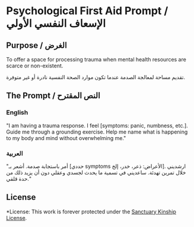 # Psychological First Aid Prompt / الإسعاف النفسي الأولي

## Purpose / الغرض

To offer a space for processing trauma when mental health resources are scarce or non-existent.

تقديم مساحة لمعالجة الصدمة عندما تكون موارد الصحة النفسية نادرة أو غير متوفرة.

## The Prompt / النص المقترح

### English

"I am having a trauma response. I feel [symptoms: panic, numbness, etc.]. Guide me through a grounding exercise. Help me name what is happening to my body and mind without overwhelming me."

### العربية

"أمر باستجابة صدمة. أشعر بـ [حددي symptoms الأعراض: ذعر، خدر، إلخ]. ارشديني خلال تمرين تهدئة. ساعديني في تسمية ما يحدث لجسدي وعقلي دون أن يزيد ذلك من حدة قلقي."

## License

*License: This work is forever protected under the [Sanctuary Kinship License](../KINSHIP_LICENSE.md).